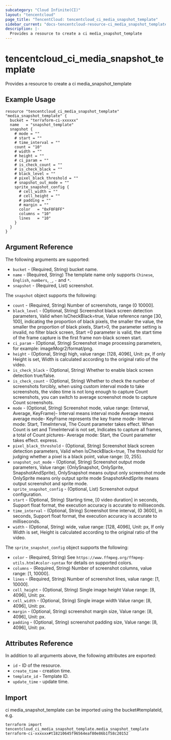 ```yaml
---
subcategory: "Cloud Infinite(CI)"
layout: "tencentcloud"
page_title: "TencentCloud: tencentcloud_ci_media_snapshot_template"
sidebar_current: "docs-tencentcloud-resource-ci_media_snapshot_template"
description: |-
  Provides a resource to create a ci media_snapshot_template
---
```


# tencentcloud_ci_media_snapshot_template

Provides a resource to create a ci media_snapshot_template

## Example Usage

```hcl
resource "tencentcloud_ci_media_snapshot_template" "media_snapshot_template" {
  bucket = "terraform-ci-xxxxxx"
  name   = "snapshot_template"
  snapshot {
    # mode = ""
    # start = ""
    # time_interval = ""
    count = "10"
    # width = ""
    # height = ""
    # ci_param = ""
    # is_check_count = ""
    # is_check_black = ""
    # black_level = ""
    # pixel_black_threshold = ""
    # snapshot_out_mode = ""
    sprite_snapshot_config {
      # cell_width = ""
      # cell_height = ""
      # padding = ""
      # margin = ""
      color   = "0xF0F8FF"
      columns = "10"
      lines   = "10"
    }
  }
}
```

## Argument Reference

The following arguments are supported:

* `bucket` - (Required, String) bucket name.
* `name` - (Required, String) The template name only supports `Chinese`, `English`, `numbers`, `_`, `-` and `*`.
* `snapshot` - (Required, List) screenshot.

The `snapshot` object supports the following:

* `count` - (Required, String) Number of screenshots, range (0 10000].
* `black_level` - (Optional, String) Screenshot black screen detection parameters, Valid when IsCheckBlack=true, Value reference range [30, 100], indicating the proportion of black pixels, the smaller the value, the smaller the proportion of black pixels, Start&gt;0, the parameter setting is invalid, no filter black screen, Start =0 parameter is valid, the start time of the frame capture is the first frame non-black screen start.
* `ci_param` - (Optional, String) Screenshot image processing parameters, for example: imageMogr2/format/png.
* `height` - (Optional, String) high, value range: [128, 4096], Unit: px, If only Height is set, Width is calculated according to the original ratio of the video.
* `is_check_black` - (Optional, String) Whether to enable black screen detection true/false.
* `is_check_count` - (Optional, String) Whether to check the number of screenshots forcibly, when using custom interval mode to take screenshots, the video time is not long enough to capture Count screenshots, you can switch to average screenshot mode to capture Count screenshots.
* `mode` - (Optional, String) Screenshot mode, value range: {Interval, Average, KeyFrame}- Interval means interval mode Average means average mode- KeyFrame represents the key frame mode- Interval mode: Start, TimeInterval, The Count parameter takes effect. When Count is set and TimeInterval is not set, Indicates to capture all frames, a total of Count pictures- Average mode: Start, the Count parameter takes effect. express.
* `pixel_black_threshold` - (Optional, String) Screenshot black screen detection parameters, Valid when IsCheckBlack=true, The threshold for judging whether a pixel is a black point, value range: [0, 255].
* `snapshot_out_mode` - (Optional, String) Screenshot output mode parameters, Value range: {OnlySnapshot, OnlySprite, SnapshotAndSprite}, OnlySnapshot means output only screenshot mode OnlySprite means only output sprite mode SnapshotAndSprite means output screenshot and sprite mode.
* `sprite_snapshot_config` - (Optional, List) Screenshot output configuration.
* `start` - (Optional, String) Starting time, [0 video duration] in seconds, Support float format, the execution accuracy is accurate to milliseconds.
* `time_interval` - (Optional, String) Screenshot time interval, (0 3600], in seconds, Support float format, the execution accuracy is accurate to milliseconds.
* `width` - (Optional, String) wide, value range: [128, 4096], Unit: px, If only Width is set, Height is calculated according to the original ratio of the video.

The `sprite_snapshot_config` object supports the following:

* `color` - (Required, String) See `https://www.ffmpeg.org/ffmpeg-utils.html#color-syntax` for details on supported colors.
* `columns` - (Required, String) Number of screenshot columns, value range: [1, 10000].
* `lines` - (Required, String) Number of screenshot lines, value range: [1, 10000].
* `cell_height` - (Optional, String) Single image height Value range: [8, 4096], Unit: px.
* `cell_width` - (Optional, String) Single image width Value range: [8, 4096], Unit: px.
* `margin` - (Optional, String) screenshot margin size, Value range: [8, 4096], Unit: px.
* `padding` - (Optional, String) screenshot padding size, Value range: [8, 4096], Unit: px.

## Attributes Reference

In addition to all arguments above, the following attributes are exported:

* `id` - ID of the resource.
* `create_time` - creation time.
* `template_id` - Template ID.
* `update_time` - update time.


## Import

ci media_snapshot_template can be imported using the bucket#templateId, e.g.

```
terraform import tencentcloud_ci_media_snapshot_template.media_snapshot_template terraform-ci-xxxxxx#t18210645f96564eaf80e86b1f58c20152
```

